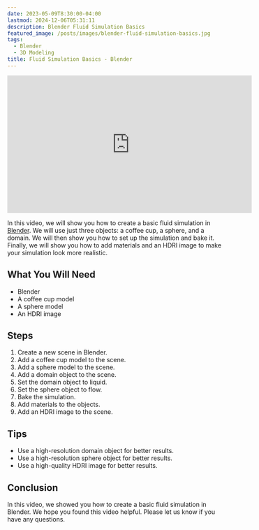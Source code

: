 ```yaml
---
date: 2023-05-09T8:30:00-04:00
lastmod: 2024-12-06T05:31:11
description: Blender Fluid Simulation Basics
featured_image: /posts/images/blender-fluid-simulation-basics.jpg
tags:
  - Blender
  - 3D Modeling
title: Fluid Simulation Basics - Blender
---
```


<div class="iframe-16-9-container">
<iframe class="youTubeIframe" width="560" height="315" src="https://www.youtube.com/embed/DUKkJSpCJ8A?rel=0" title="YouTube video player" frameborder="0" allow="accelerometer; autoplay; clipboard-write; encrypted-media; gyroscope; picture-in-picture; web-share" allowfullscreen></iframe>
</div>

In this video, we will show you how to create a basic fluid simulation in [Blender](./blender.md). We will use just three objects: a coffee cup, a sphere, and a domain. We will then show you how to set up the simulation and bake it. Finally, we will show you how to add materials and an HDRI image to make your simulation look more realistic.

## What You Will Need

- Blender
- A coffee cup model
- A sphere model
- An HDRI image

## Steps

1. Create a new scene in Blender.
2. Add a coffee cup model to the scene.
3. Add a sphere model to the scene.
4. Add a domain object to the scene.
5. Set the domain object to liquid.
6. Set the sphere object to flow.
7. Bake the simulation.
8. Add materials to the objects.
9. Add an HDRI image to the scene.

## Tips

- Use a high-resolution domain object for better results.
- Use a high-resolution sphere object for better results.
- Use a high-quality HDRI image for better results.

## Conclusion

In this video, we showed you how to create a basic fluid simulation in Blender. We hope you found this video helpful. Please let us know if you have any questions.
